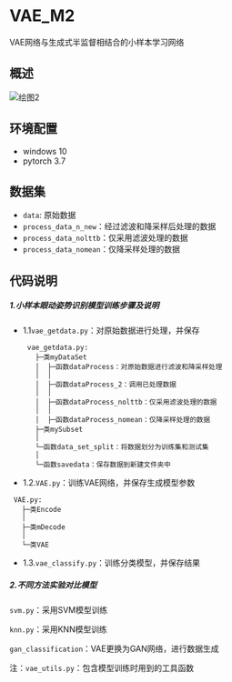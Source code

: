 VAE_M2
===

VAE网络与生成式半监督相结合的小样本学习网络



## 概述

![绘图2](E:\毕设\代码交接\VAE_M2\绘图2.png)

## 环境配置

- windows 10
- pytorch 3.7

## 数据集

- `data`: 原始数据
- `process_data_n_new`：经过滤波和降采样后处理的数据
- `process_data_nolttb`：仅采用滤波处理的数据
- `process_data_nomean`：仅降采样处理的数据

## 代码说明

##### 1.小样本眼动姿势识别模型训练步骤及说明

- 1.1`vae_getdata.py`：对原始数据进行处理，并保存

  ```
   vae_getdata.py:
     ├─类myDataSet
     │  ├─函数dataProcess：对原始数据进行滤波和降采样处理
     │  │  
     │  ├─函数dataProcess_2：调用已处理数据
     │  │  
     │  ├─函数dataProcess_nolttb：仅采用滤波处理的数据
     │  │  
     │  ├─函数dataProcess_nomean：仅降采样处理的数据
     ├─类mySubset
     │
     └─函数data_set_split：将数据划分为训练集和测试集
     │ 
     └─函数savedata：保存数据到新建文件夹中
  ```

  

- 1.2.`VAE.py`：训练VAE网络，并保存生成模型参数

```
 VAE.py:
   ├─类Encode
   │  
   ├─类mDecode
   │
   └─类VAE
```

- 1.3.`vae_classify.py`：训练分类模型，并保存结果

##### 2.不同方法实验对比模型

`svm.py`：采用SVM模型训练

`knn.py`：采用KNN模型训练

`gan_classification`：VAE更换为GAN网络，进行数据生成

注：`vae_utils.py`：包含模型训练时用到的工具函数







